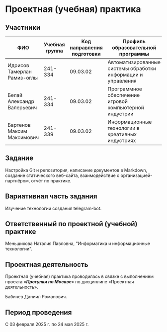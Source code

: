 # Проектная (учебная) практика

## Участники

| ФИО | Учебная группа | Код направления подготовки | Профиль образовательной программы |
|-|-|-|-|
| Идрисов Тамерлан Рамиз-оглы | 241-334 | 09.03.02 | Автоматизированные системы обработки информации и управления |
| Белай Александр Валерьевич | 241-334 | 09.03.02 | Программное обеспечение игровой компьютерной индустрии |
| Бартенов Максим Максимович | 241-339 | 09.03.02 | Информационные технологии в креативных индустриях |

## Задание

Настройка Git и репозитория, написание документов в Markdown, создание статического веб-сайта, взаимодействие с организацией-партнёром, отчёт по практике.

## Вариативная часть задания

Изучение технологии создания telegram-bot.

## Ответственный по проектной (учебной) практике

Меньшикова Наталия Павловна, "Информатика и информационные технологии".

## Проектная деятельность

Проектная (учебная) практика проводилась в связке с выполнением проекта «***Прогулки по Москве***» по дисциплине «Проектная деятельность».

Бабичев Даниил Романович.

## Период проведения

С 03 февраля 2025 г. по 24 мая 2025 г.
